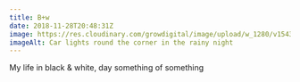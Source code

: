 ```yaml
---
title: B+w
date: 2018-11-28T20:48:31Z
image: https://res.cloudinary.com/growdigital/image/upload/w_1280/v1543435533/night-light-9EB4DEAC.jpg
imageAlt: Car lights round the corner in the rainy night
---
```


My life in black & white, day something of something
